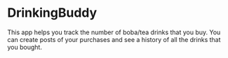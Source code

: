 # DrinkingBuddy
This app helps you track the number of boba/tea drinks that you buy.
You can create posts of your purchases and see a history of all the drinks that you bought.

